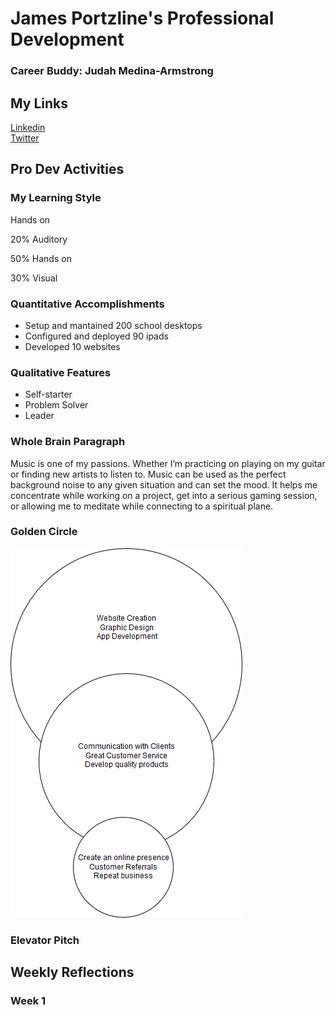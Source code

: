 # James Portzline's Professional Development
### Career Buddy: Judah Medina-Armstrong
## My Links<br>
<a href="https://www.linkedin.com/in/jamesportzline"/>Linkedin</a><br>
<a href="https://twitter.com/JamesPortzline?lang=en"/>Twitter</a>

## Pro Dev Activities

### My Learning Style

Hands on

20% Auditory

50% Hands on

30% Visual

### Quantitative Accomplishments
* Setup and mantained 200 school desktops
* Configured and deployed 90 ipads
* Developed 10 websites
 
### Qualitative Features
* Self-starter
* Problem Solver
* Leader

### Whole Brain Paragraph
Music is one of my passions. Whether I’m practicing on playing on my guitar or finding new artists to listen to. Music can be used as the perfect background noise to any given situation and can set the mood. It helps me concentrate while working on a project, get into a serious gaming session, or allowing me to meditate while connecting to a spiritual plane.

### Golden Circle
<img src="Circles.png"/>
       
### Elevator Pitch


## Weekly Reflections

### Week 1
